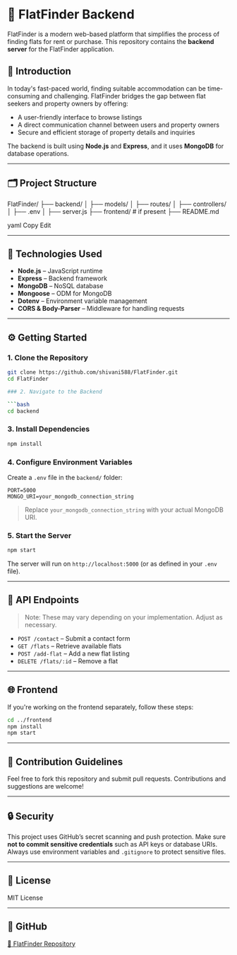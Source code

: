# 🏢 FlatFinder Backend

FlatFinder is a modern web-based platform that simplifies the process of finding flats for rent or purchase. This repository contains the **backend server** for the FlatFinder application.

## 🚀 Introduction

In today's fast-paced world, finding suitable accommodation can be time-consuming and challenging. FlatFinder bridges the gap between flat seekers and property owners by offering:

- A user-friendly interface to browse listings
- A direct communication channel between users and property owners
- Secure and efficient storage of property details and inquiries

The backend is built using **Node.js** and **Express**, and it uses **MongoDB** for database operations.

---

## 🗂️ Project Structure

FlatFinder/
├── backend/
│ ├── models/
│ ├── routes/
│ ├── controllers/
│ ├── .env
│ ├── server.js
├── frontend/ # if present
├── README.md

yaml
Copy
Edit

---

## 🔧 Technologies Used

- **Node.js** – JavaScript runtime
- **Express** – Backend framework
- **MongoDB** – NoSQL database
- **Mongoose** – ODM for MongoDB
- **Dotenv** – Environment variable management
- **CORS & Body-Parser** – Middleware for handling requests

---

## ⚙️ Getting Started

### 1. Clone the Repository

```bash
git clone https://github.com/shivani588/FlatFinder.git
cd FlatFinder

### 2. Navigate to the Backend

```bash
cd backend
```

### 3. Install Dependencies

```bash
npm install
```

### 4. Configure Environment Variables

Create a `.env` file in the `backend/` folder:

```env
PORT=5000
MONGO_URI=your_mongodb_connection_string
```

> Replace `your_mongodb_connection_string` with your actual MongoDB URI.

### 5. Start the Server

```bash
npm start
```

The server will run on `http://localhost:5000` (or as defined in your `.env` file).

---

## 📡 API Endpoints

> Note: These may vary depending on your implementation. Adjust as necessary.

* `POST /contact` – Submit a contact form
* `GET /flats` – Retrieve available flats
* `POST /add-flat` – Add a new flat listing
* `DELETE /flats/:id` – Remove a flat

---

## 🌐 Frontend

If you're working on the frontend separately, follow these steps:

```bash
cd ../frontend
npm install
npm start
```

---

## 📌 Contribution Guidelines

Feel free to fork this repository and submit pull requests. Contributions and suggestions are welcome!

---

## 🔒 Security

This project uses GitHub’s secret scanning and push protection. Make sure **not to commit sensitive credentials** such as API keys or database URIs. Always use environment variables and `.gitignore` to protect sensitive files.

---

## 📎 License

MIT License

---

## 🔗 GitHub

[🔗 FlatFinder Repository](https://github.com/shivani588/FlatFinder)


```
